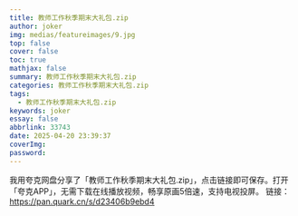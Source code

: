 ```yaml
---
title: 教师工作秋季期末大礼包.zip
author: joker
img: medias/featureimages/9.jpg
top: false
cover: false
toc: true
mathjax: false
summary: 教师工作秋季期末大礼包.zip
categories: 教师工作秋季期末大礼包.zip
tags:
  - 教师工作秋季期末大礼包.zip
keywords: joker
essay: false
abbrlink: 33743
date: 2025-04-20 23:39:37
coverImg:
password:
---
```


我用夸克网盘分享了「教师工作秋季期末大礼包.zip」，点击链接即可保存。打开「夸克APP」，无需下载在线播放视频，畅享原画5倍速，支持电视投屏。
链接：https://pan.quark.cn/s/d23406b9ebd4
